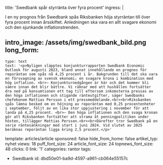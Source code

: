 title: 'Swedbank spår styrränta över fyra procent'
ingress: |
  <p>I en ny prognos från Swedbank spås Riksbanken höja styrräntan till över fyra procent innan årsskiftet. Anledningen ska vara en allt svagare ekonomi och den sjunkande inflationstrenden.
  </p>
  
intro_image: /assets/img/swedbank_bild.png
long_form:
  -
    type: text
    text: '<p>Nyligen släpptes konjunkturrapporten Swedbank Economic Outlook för augusti 2023, bland annat innehållande en prognos för reporäntan som spås nå 4,25 procent i år. Bakgrunden till det ska vara en försvagning av svensk ekonomi; en svagare krona i kombination med hög inflation. <br>– Konjunkturnedgången är här och det kommer bli sämre innan det blir bättre. Vi räknar med att hushållen fortsätter dra ned på konsumtionen ett tag till eftersom inkomsterna pressas av den höga inflationen och stigande ränteutgifter, säger Swedbanks chefekonom Mattias Persson i ett pressmeddelande.<br><br>Riksbanken spås lämna besked om en höjning av reporäntan med 0,25 procentenheter i september, följt av en lika stor uppjustering i november för att landa på 4,25 procent. <br>– Den höga inflationen och den svaga kronan gör att Riksbanken fortsätter att strama åt penningpolitiken under hösten, tillägger Mattias Persson.<br><br>Därefter tror Swedbank på en serie räntesänkningar med start i juni 2024. Vid slutet av 2025 beräknas reporäntan ligga kring 2,5 procent.</p>'
template: articles/article
sponsored: false
hide_from_home: false
artikel_typ: nyhet
views: 18
puff_font_size: 24
article_font_size: 24
topnews_font_size: 48
clicks: 0
link: '1'
categories: rantor
tags:
  - Swedbank
id: dbd50e01-ba9d-4597-a961-cb064e55157c
